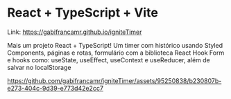 # React + TypeScript + Vite

Link: https://gabifrancamr.github.io/igniteTimer

Mais um projeto React + TypeScript! Um timer com histórico usando Styled Components, páginas e rotas, formulário com a biblioteca React Hook Form e hooks como: useState, useEffect, useContext e useReducer, além de salvar no localStorage

https://github.com/gabifrancamr/igniteTimer/assets/95250838/b230807b-e273-404c-9d39-e773d42e2cc7

